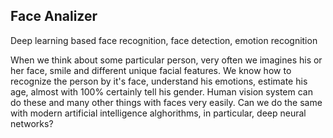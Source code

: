 ## Face Analizer
Deep learning based face recognition, face detection, emotion recognition

When we think about some particular person, very often we imagines his or her face, smile and different unique facial features.
We know how to recognize the person by it's face, understand his emotions, estimate his age, almost with 100% certainly tell his gender.
Human vision system can do these and many other things with faces very easily.
Can we do the same with modern artificial intelligence alghorithms, in particular, deep neural networks? 
